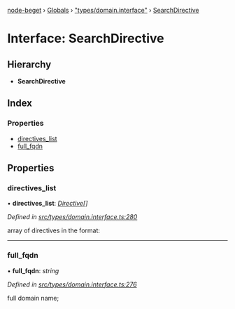 [node-beget](../README.md) › [Globals](../globals.md) › ["types/domain.interface"](../modules/_types_domain_interface_.md) › [SearchDirective](_types_domain_interface_.searchdirective.md)

# Interface: SearchDirective

## Hierarchy

* **SearchDirective**

## Index

### Properties

* [directives_list](_types_domain_interface_.searchdirective.md#directives_list)
* [full_fqdn](_types_domain_interface_.searchdirective.md#full_fqdn)

## Properties

###  directives_list

• **directives_list**: *[Directive](_types_domain_interface_.directive.md)[]*

*Defined in [src/types/domain.interface.ts:280](https://github.com/olehcambel/node-beget/blob/f128411/src/types/domain.interface.ts#L280)*

array of directives in the format:

___

###  full_fqdn

• **full_fqdn**: *string*

*Defined in [src/types/domain.interface.ts:276](https://github.com/olehcambel/node-beget/blob/f128411/src/types/domain.interface.ts#L276)*

full domain name;
